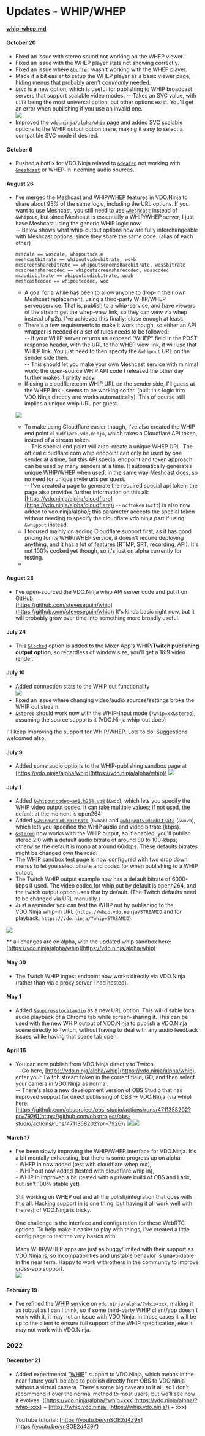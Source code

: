 # Updates - WHIP/WHEP

#### [whip-whep.md](../steves-helper-apps/whip-whep.md "mention") <a href="#august-31" id="august-31"></a>

#### October 20 <a href="#august-31" id="august-31"></a>

* Fixed an issue with stereo sound not working on the WHEP viewer.
* Fixed an issue with the WHEP player stats not showing correctly.
* Fixed an issue where [`&buffer`](../advanced-settings/view-parameters/buffer.md) wasn't working with the WHEP player.
* Made it a bit easier to setup the WHEP player as a basic viewer page; hiding menus that probably aren't commonly needed.
* `&svc` is a new option, which is useful for publishing to WHIP broadcast servers that support scalable video modes. -- Takes an SVC value, with `L1T3` being the most universal option, but other options exist. You'll get an error when publishing if you use an invalid one.\
  ![](<../.gitbook/assets/image (194).png>)
* Improved the [`vdo.ninja/alpha/whip`](https://vdo.ninja/alpha/whip) page and added SVC scalable options to the WHIP output option there, making it easy to select a compatible SVC mode if desired.

#### October 6 <a href="#august-31" id="august-31"></a>

* Pushed a hotfix for VDO.Ninja related to [`&deafen`](../general-settings/deafen.md) not working with [`&meshcast`](../newly-added-parameters/and-meshcast.md) or WHEP-in incoming audio sources.

#### August 26 <a href="#august-31" id="august-31"></a>

*   I've merged the Meshcast and WHIP/WHEP features in VDO.Ninja to share about 95% of the same logic, including the URL options. If you want to use Meshcast, you still need to use [`&meshcast`](../newly-added-parameters/and-meshcast.md) instead of `&whipout`, but since Meshcast is essentially a WHIP/WHEP server, I just have Meshcast using the generic WHIP logic now.\
    \-- Below shows what whip-output options now are fully interchangeable with Meshcast options, since they share the same code. (alias of each other)

    ```
    mcscale == woscale, whipoutscale
    meshcastbitrate == whipoutvideobitrate, wovb
    mcscreensharebitrate == whipoutscreensharebitrate, wossbitrate
    mcscreensharecodec == whipoutscreensharecodec, wosscodec
    mcaudiobitrate == whipoutaudiobitrate, woab
    meshcastcodec == whipoutcodec, woc
    ```

    * A goal for a while has been to allow anyone to drop-in their own Meshcast replacement, using a third-party WHIP/WHEP server/service. That is, publish to a whip-service, and have viewers of the stream get the whep-view link, so they can view via whep instead of p2p. I've achieved this finally; close enough at least.
    * There's a few requirements to make it work though, so either an API wrapper is needed or a set of rules needs to be followed:\
      \-- If your WHIP server returns an exposed "WHEP" field in the POST response header, with the URL to the WHEP view link, it will use that WHEP link. You just need to then specify the `&whipout` URL on the sender side then.\
      \-- This should let you make your own Meshcast service with minimal work; the open-source WHIP API code I released the other day further makes it pretty easy.
    * If using a cloudflare.com WHIP URL on the sender side, I'll guess at the WHEP link - seems to be working so far. (built this logic into VDO.Ninja directly and works automatically). This of course still implies a unique whip URL per guest.

    ![](<../.gitbook/assets/image (2) (1) (1) (1) (1) (1).png>)

    * To make using Cloudflare easier though, I've also created the WHIP end point `cloudflare.vdo.ninja`, which takes a Cloudflare API token, instead of a stream token.\
      \-- This special end point will auto-create a unique WHEP URL. The official cloudflare.com whip endpoint can only be used by one sender at a time, but this API special endpoint and token approach can be used by many senders at a time. It automatically generates unique WHIP/WHEP when used, in the same way Meshcast does, so no need for unique invite urls per guest.\
      \-- I've created a page to generate the required special api token; the page also provides further information on this all: [https://vdo.ninja/alpha/cloudflare](https://vdo.ninja/alpha/cloudflare)\
      \-- `&cftoken` (`&cft`) is also now added to vdo.ninja/alpha/; this parameter accepts the special token without needing to specify the cloudflare.vdo.ninja part if using `&whipout` instead.
    * I focused mainly on adding Cloudflare support first, as it has good pricing for its WHIP/WHEP service, it doesn't require deploying anything, and it has a lot of features (RTMP, SRT, recording, API). It's not 100% cooked yet though, so it's just on alpha currently for testing.
    *

#### August 23 <a href="#august-31" id="august-31"></a>

* I've open-sourced the VDO.Ninja whip API server code and put it on GitHub:\
  [https://github.com/steveseguin/whip](https://github.com/steveseguin/whip)\
  It's kinda basic right now, but it will probably grow over time into something more broadly useful.

#### July 24

* This [`&locked`](../advanced-settings/mixer-scene-parameters/and-locked.md) option is added to the Mixer App's WHIP/**Twitch publishing output option**, so regardless of window size, you'll get a 16:9 video render.

#### July 10

* Added connection stats to the WHIP out functionality\
  ![](<../.gitbook/assets/image (3) (6).png>)
* Fixed an issue where changing video/audio sources/settings broke the WHIP out stream.
* [`&stereo`](../general-settings/stereo.md) should work now with the WHIP-Input mode (`?whip=xx&stereo`), assuming the source supports it (VDO.Ninja whip-out does)

I'll keep improving the support for WHIP/WHEP. Lots to do. Suggestions welcomed also.

#### July 9 <a href="#august-31" id="august-31"></a>

* Added some audio options to the WHIP-publishing sandbox page at [https://vdo.ninja/alpha/whip](https://vdo.ninja/alpha/whip)\
  ![](<../.gitbook/assets/image (1) (2) (8).png>)

#### July 1 <a href="#august-31" id="august-31"></a>

* Added [`&whipoutcodec=av1,h264,vp8`](../advanced-settings/whip-parameters/and-whipoutcodec.md) (`&woc`), which lets you specify the WHIP video output codec. It can take multiple values; if not used, the default at the moment is open264
* Added [`&whipoutaudiobitrate`](../advanced-settings/whip-parameters/and-whipoutaudiobitrate.md) (`&woab`) and [`&whipoutvideobitrate`](../advanced-settings/whip-parameters/and-whipoutvideobitrate.md) (`&wovb`), which lets you specified the WHIP audio and video bitrate (kbps).
* [`&stereo`](../general-settings/stereo.md) now works with the WHIP output, so if enabled, you'll publish stereo 2.0 with a default audio bitrate of around 80 to 100-kbps; otherwise the default is mono at around 60kbps. These defaults bitrates might be changed own the road.
* The WHIP sandbox test page is now configured with two drop down menus to let you select bitrate and codec for when publishing to a WHIP output.
* The Twitch WHIP output example now has a default bitrate of 6000-kbps if used. The video codec for whip out by default is openh264, and the twitch output option uses that by default. (The Twitch defaults need to be changed via URL manually.)
* Just a reminder you can test the WHIP out by publishing to the VDO.Ninja whip-in URL (`https://whip.vdo.ninja/STREAMID` and for playback, `https://vdo.ninja/?whip=STREAMID`).

![](<../.gitbook/assets/image (9) (6).png>)

\*\* all changes are on alpha, with the updated whip sandbox here: [https://vdo.ninja/alpha/whip](https://vdo.ninja/alpha/whip)

#### May 30 <a href="#august-31" id="august-31"></a>

* The Twitch WHIP ingest endpoint now works directly via VDO.Ninja (rather than via a proxy server I had hosted).

#### May 1 <a href="#august-31" id="august-31"></a>

* Added [`&suppresslocalaudio`](../advanced-settings/screen-share-parameters/and-suppresslocalaudio.md) as a new URL option. This will disable local audio playback of a Chrome tab while screen-sharing it. This can be used with the new WHIP output of VDO.Ninja to publish a VDO.Ninja scene directly to Twitch, without having to deal with any audio feedback issues while having that scene tab open.

#### April 16 <a href="#august-31" id="august-31"></a>

* You can now publish from VDO.Ninja directly to Twitch.\
  \-- Go here, [https://vdo.ninja/alpha/whip](https://vdo.ninja/alpha/whip), enter your Twitch stream token in the correct field, GO, and then select your camera in VDO.Ninja as normal.\
  \-- There's also a new development version of OBS Studio that has improved support for direct publishing of OBS -> VDO.Ninja (via whip) here:\
  [https://github.com/obsproject/obs-studio/actions/runs/4711358202?pr=7926](https://github.com/obsproject/obs-studio/actions/runs/4711358202?pr=7926)\
  ![](<../.gitbook/assets/image (9) (1) (3).png>)![](<../.gitbook/assets/image (16).png>)

#### March 17

* I've been slowly improving the WHIP/WHEP interface for VDO.Ninja. It's a bit mentally exhausting, but there is some progress up on alpha:\
  \- WHEP in now added (test with cloudflare whep out),\
  \- WHIP out now added (tested with cloudflare whip in),\
  \- WHIP in improved a bit (tested with a private build of OBS and Larix, but isn't 100% stable yet) \
  \
  Still working on WHEP out and all the polish/integration that goes with this all. Hacking support in is one thing, but having it all work well with the rest of VDO.Ninja is tricky.\
  \
  One challenge is the interface and configuration for these WebRTC options. To help make it easier to play with things, I've created a little config page to test the very basics with.\
  \
  Many WHIP/WHEP apps are just as buggy/limited with their support as VDO.Ninja is, so incompatibilities and unstable behavior is unavoidable in the near term. Happy to work with others in the community to improve cross-app support.\
  ![](<../.gitbook/assets/image (4) (2).png>)

#### February 19

* I've refined the [WHIP service](../advanced-settings/whip-parameters/and-whip.md) on `vdo.ninja/alpha/?whip=xxx`, making it as robust as I can I think, so if some third-party WHIP client/app doesn't work with it, it may not an issue with VDO.Ninja. In those cases it will be up to the client to ensure full support of the WHIP specification, else it may not work with VDO.Ninja.

### 2022

#### December 21

* Added experimental "[WHIP](../advanced-settings/whip-parameters/and-whip.md)" support to VDO.Ninja, which means in the near future you'll be able to publish directly from OBS to VDO.Ninja without a virtual camera. There's some big caveats to it all, so I don't recommend it over the normal method to most users, but we'll see how it evolves. ([https://vdo.ninja/alpha/?whip=xxx](https://vdo.ninja/alpha/?whip=xxx) + [https://whip.vdo.ninja/](https://whip.vdo.ninja/) + xxx)\
  \
  YouTube tutorial: [https://youtu.be/ynSOE2d4Z9Y](https://youtu.be/ynSOE2d4Z9Y)
